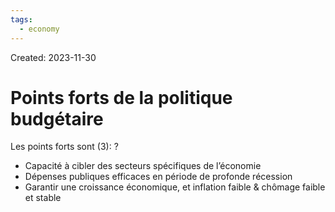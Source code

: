 ```yaml
---
tags:
  - economy
---
```

Created: 2023-11-30

# Points forts de la politique budgétaire

Les points forts sont (3):
?
- Capacité à cibler des secteurs spécifiques de l’économie
- Dépenses publiques efficaces en période de profonde récession
- Garantir une croissance économique, et inflation faible & chômage faible et stable
<!--SR:!2024-03-13,7,130-->


